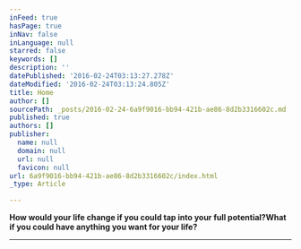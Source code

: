 ```yaml
---
inFeed: true
hasPage: true
inNav: false
inLanguage: null
starred: false
keywords: []
description: ''
datePublished: '2016-02-24T03:13:27.278Z'
dateModified: '2016-02-24T03:13:24.805Z'
title: Home
author: []
sourcePath: _posts/2016-02-24-6a9f9016-bb94-421b-ae86-8d2b3316602c.md
published: true
authors: []
publisher:
  name: null
  domain: null
  url: null
  favicon: null
url: 6a9f9016-bb94-421b-ae86-8d2b3316602c/index.html
_type: Article

---
```

**How would your life change if you could tap into your full potential?What if you could have anything you want for your life?**

****
